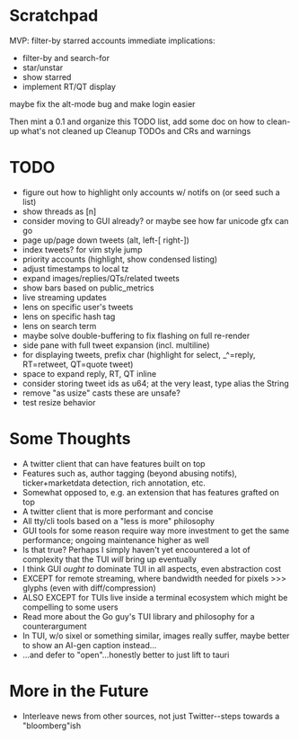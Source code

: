 # Scratchpad

MVP: filter-by starred accounts
immediate implications:
- filter-by and search-for
- star/unstar
- show starred
- implement RT/QT display

maybe fix the alt-mode bug and make login easier

Then mint a 0.1 and organize this TODO list, add some doc on how to clean-up what's not cleaned up
Cleanup TODOs and CRs and warnings

# TODO

- figure out how to highlight only accounts w/ notifs on (or seed such a list)
- show threads as [n]
- consider moving to GUI already? or maybe see how far unicode gfx can go
- page up/page down tweets (alt, left-[ right-])
- index tweets? for vim style jump
- priority accounts (highlight, show condensed listing)
- adjust timestamps to local tz
- expand images/replies/QTs/related tweets
- show bars based on public_metrics
- live streaming updates
- lens on specific user's tweets
- lens on specific hash tag
- lens on search term
- maybe solve double-buffering to fix flashing on full re-render
- side pane with full tweet expansion (incl. multiline)
- for displaying tweets, prefix char (highlight for select, _^=reply, RT=retweet, QT=quote tweet)
- space to expand reply, RT, QT inline
- consider storing tweet ids as u64; at the very least, type alias the String
- remove "as usize" casts these are unsafe?
- test resize behavior

# Some Thoughts

- A twitter client that can have features built on top
- Features such as, author tagging (beyond abusing notifs), ticker+marketdata detection, rich annotation, etc.
- Somewhat opposed to, e.g. an extension that has features grafted on top
- A twitter client that is more performant and concise
- All tty/cli tools based on a "less is more" philosophy
- GUI tools for some reason require way more investment to get the same performance; ongoing maintenance higher as well
- Is that true? Perhaps I simply haven't yet encountered a lot of complexity that the TUI _will_ bring up eventually
- I think GUI _ought to_ dominate TUI in all aspects, even abstraction cost
- EXCEPT for remote streaming, where bandwidth needed for pixels >>> glyphs (even with diff/compression)
- ALSO EXCEPT for TUIs live inside a terminal ecosystem which might be compelling to some users
- Read more about the Go guy's TUI library and philosophy for a counterargument
- In TUI, w/o sixel or something similar, images really suffer, maybe better to show an AI-gen caption instead...
- ...and defer to "open"...honestly better to just lift to tauri

# More in the Future

- Interleave news from other sources, not just Twitter--steps towards a "bloomberg"ish